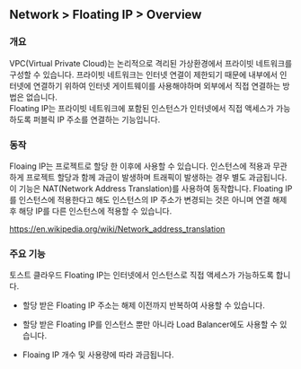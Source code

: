 ## Network > Floating IP > Overview

### 개요
VPC(Virtual Private Cloud)는 논리적으로 격리된 가상환경에서 프라이빗 네트워크를 구성할 수 있습니다. 프라이빗 네트워크는 인터넷 연결이 제한되기 때문에 내부에서 인터넷에 연결하기 위하여 인터넷 게이트웨이를 사용해야하며 외부에서 직접 연결하는 방법은 없습니다.
<br>
Floating IP는 프라이빗 네트워크에 포함된 인스턴스가 인터넷에서 직접 액세스가 가능하도록 퍼블릭 IP 주소를 연결하는 기능입니다.

### 동작
Floaing IP는 프로젝트로 할당 한 이후에 사용할 수 있습니다. 인스턴스에 적용과 무관하게 프로젝트 할당과 함께 과금이 발생하며 트래픽이 발생하는 경우 별도 과금됩니다. 이 기능은 NAT(Network Address Translation)를 사용하여 동작합니다. Floating IP를 인스턴스에 적용한다고 해도 인스턴스의 IP 주소가 변경되는 것은 아니며 연결 해제 후 해당 IP를 다른 인스턴스에 적용할 수 있습니다.

<https://en.wikipedia.org/wiki/Network_address_translation>


### 주요 기능

토스트 클라우드 Floating IP는 인터넷에서 인스턴스로 직접 액세스가 가능하도록 합니다.

* 할당 받은 Floating IP 주소는 해제 이전까지 반복하여 사용할 수 있습니다.

* 할당 받은 Floating IP를 인스턴스 뿐만 아니라 Load Balancer에도 사용할 수 있습니다.

* Floaing IP 개수 및 사용량에 따라 과금됩니다.